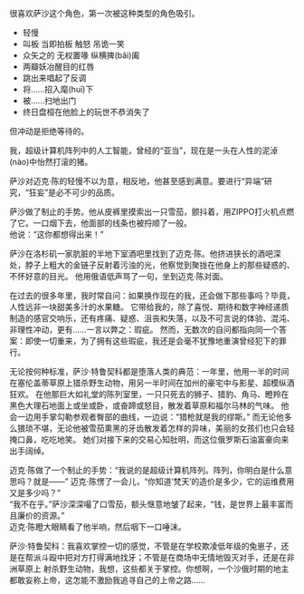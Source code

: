 很喜欢萨沙这个角色，第一次被这种类型的角色吸引。

+ 轻慢 
+ 叫板 当即拍板 触怒 吊诡一笑 
+ 众矢之的 无权置喙 纵横捭(bǎi)阖
+ 两瓣妖冶醒目的红唇  
+ 跳出来唱起了反调  
+ 将……招入麾(huī)下  
+ 被……扫地出门  
+ 终日盘桓在他脸上的玩世不恭消失了


但冲动是拒绝等待的。

我，超级计算机阵列中的人工智能，曾经的“亚当”，现在是一头在人性的泥淖(nào)中怡然打滚的猪。

萨沙对迈克·陈的轻慢不以为意，相反地，他甚至感到满意。要进行“异端”研究，“狂妄”是必不可少的品质。

萨沙做了制止的手势。他从皮裤里摸索出一只雪茄，颤抖着，用ZIPPO打火机点燃了它。一口烟下去，他面部的线条也被捋顺了一般。  
他说：“这你都想得出来！”

萨沙在洛杉矶一家肮脏的半地下室酒吧里找到了迈克·陈。他挤进狭长的酒吧深处，脖子上粗大的金链子反射着污浊的光，他察觉到聚拢在他身上的那些疑惑的、不怀好意的目光。
他用俄语低声骂了一句，坐到迈克·陈对面。

在过去的很多年里，我时常自问：如果换作现在的我，还会做下那些事吗？毕竟，人性远非一块甜美多汁的水果糖。
它带给我的，除了喜悦、期待和数字神经递质制造的感官交响乐，还有疼痛、疑惑、沮丧和失落，以及不可言说的体验、混沌、非理性冲动，更有……一言以弊之：瑕疵。
然而，无数次的自问都指向同一个答案：即使一切重来，为了拥有这些瑕疵，我还是会毫不犹豫地重演曾经犯下的罪行。


无论按何种标准，萨沙·特鲁契科都是堕落人类的典范：一年里，他用一半的时间在塞伦盖蒂草原上猎杀野生动物，用另一半时间在加州的豪宅中与影星、超模纵酒狂欢。
在他那巨大如礼堂的陈列室里，一只只死去的狮子、猎豹、角马、瞪羚在黑色大理石地面上或坐或卧，或奋蹄或怒目，散发着草原和福尔马林的气味。
他会一边用手掌勾勒参观者臀部的曲线，一边说：“猎枪就是我的缪斯。”
而无论他多么猥琐不堪，无论他被雪茄熏黑的牙齿散发着怎样的异味，美丽的女孩们也只会轻掩口鼻，吃吃地笑。
她们对接下来的交易心知肚明，而这位俄罗斯石油富豪向来出手阔绰。


迈克·陈做了一个制止的手势：“我说的是超级计算机阵列。阵列，你明白是什么意思吗？就是——” 
迈克·陈愣了一会儿，“你知道‘梵天’的造价是多少，它的运维费用又是多少吗？”  
“我不在乎。”萨沙深深嘬了口雪茄，额头惬意地皱了起来，“钱，是世界上最丰富而且廉价的资源。”  
迈克·陈瞪大眼睛看了他半响，然后咽下一口唾沫。  

萨沙·特鲁契科：我喜欢掌控一切的感觉，不管是在学校欺凌低年级的兔崽子，还是在帮派斗殴中把对方打得满地找牙；不管是在商场中无情地毁灭对手，还是在非洲草原上
射杀野生动物，我想，这些都关于掌控。你想啊，一个沙俄时期的地主都敢妄称上帝，这怎能不激励我追寻自己的上帝之路……




